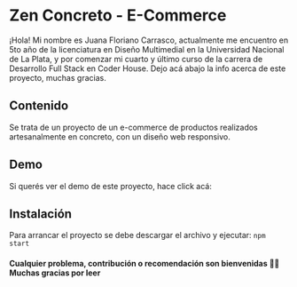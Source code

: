 
# Zen Concreto - E-Commerce

¡Hola! Mi nombre es Juana Floriano Carrasco, actualmente me encuentro en 5to año de la licenciatura en Diseño Multimedial en la Universidad Nacional de La Plata, y por comenzar mi cuarto y último curso de la carrera de Desarrollo Full Stack en Coder House. Dejo acá abajo la info acerca de este proyecto, muchas gracias.

## Contenido

Se trata de un proyecto de un e-commerce de productos realizados artesanalmente en concreto, con un diseño web responsivo.

## Demo

Si querés ver el demo de este proyecto, hace click acá: 

## Instalación

Para arrancar el proyecto se debe descargar el archivo y ejecutar: `npm start`

####
**Cualquier problema, contribución o recomendación son bienvenidas 🙌🏼
Muchas gracias por leer**

